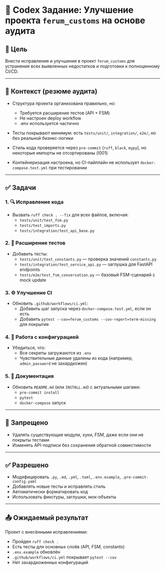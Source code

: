 # 🔧 Codex Задание: Улучшение проекта `ferum_customs` на основе аудита

## 🎯 Цель

Внести исправления и улучшения в проект `ferum_customs` для устранения всех выявленных недостатков и подготовки к полноценному CI/CD.

---

## 📌 Контекст (резюме аудита)

- Структура проекта организована правильно, но:
  - Требуется расширение тестов (API + FSM)
  - Не настроен deploy workflow
  - .env используется частично

- Тесты покрывают минимум: есть `tests/unit/`, `integration/`, `e2e/`, но без реальной бизнес-логики

- Стиль кода проверяется через `pre-commit` (`ruff`, `black`, `mypy`), но некоторые импорты не отсортированы (I001)

- Контейнеризация настроена, но CI-пайплайн не использует `docker-compose.test.yml` при тестировании

---

## ✅ Задачи

### 1. 🔍 Исправление кода

- Вызвать `ruff check . --fix` для всех файлов, включая:
  - `tests/unit/test_fsm.py`
  - `tests/test_imports.py`
  - `tests/integration/test_api_base.py`

### 2. 🧪 Расширение тестов

- Добавить тесты:
  - `tests/unit/test_constants.py` — проверка значений `constants.py`
  - `tests/integration/test_service_api.py` — заглушка для FastAPI endpoints
  - `tests/e2e/test_fsm_conversation.py` — базовый FSM-сценарий с mock update

### 3. ⚙️ Улучшение CI

- Обновить `.github/workflows/ci.yml`:
  - Добавить шаг запуска через `docker-compose.test.yml`, если он есть
  - Добавить `pytest --cov=ferum_customs --cov-report=term-missing` для покрытия

### 4. 🔐 Работа с конфигурацией

- Убедиться, что:
  - Все секреты загружаются из `.env`
  - Чувствительные данные удалены из кода (например, `admin_password` не захардкожен)

### 5. 📝 Документация

- Обновить `README.md` (или `INSTALL.md`) с актуальными шагами:
  - `pre-commit install`
  - `pytest`
  - `docker-compose` запуск

---

## 🛑 Запрещено

- Удалять существующие модули, хуки, FSM, даже если они не покрыты тестами
- Изменять API-подписи без сохранения обратной совместимости

---

## ✅ Разрешено

- Модифицировать `.py`, `.md`, `.yml`, `.toml`, `.env.example`, `.pre-commit-config.yaml`
- Добавлять новые тесты и исправлять стиль
- Автоматически форматировать код
- Использовать фикстуры, заглушки, мок-объекты

---

## 📤 Ожидаемый результат

Проект с внесёнными исправлениями:
- Пройден `ruff check .`
- Есть тесты для основных слоёв (API, FSM, constants)
- `.env.example` обновлён
- `.github/workflows/ci.yml` покрывает `pytest --cov`
- Нет захардкоженных конфигураций

